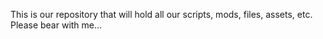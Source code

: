 This is our repository that will hold all our scripts, mods, files, assets, etc. Please bear with me...
